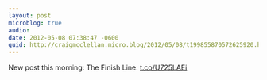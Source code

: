 ```yaml
---
layout: post
microblog: true
audio: 
date: 2012-05-08 07:38:47 -0600
guid: http://craigmcclellan.micro.blog/2012/05/08/t199855870572625920.html
---
```

New post this morning: The Finish Line: [t.co/U725LAEi](http://t.co/U725LAEi)
